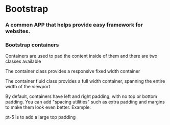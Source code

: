 # Bootstrap

### A common APP that helps provide easy framework for websites. 

### Bootstrap containers
Containers are used to pad the content inside of them and there are two classes available

The container class provides a responsive fixed width container

The container fluid class provides a full width container, spanning the entire width of the viewport

By default, containers have left and right padding, with no top or bottom padding. You can add "spacing utilities" such as extra padding and margins to make them look even better. Example: <div class='container pt-5'>pt-5 is to add a large top padding </div>

